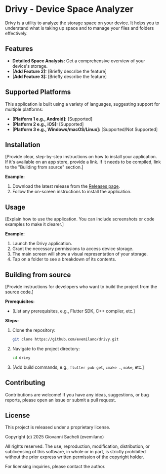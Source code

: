# Drivy - Device Space Analyzer

Drivy is a utility to analyze the storage space on your device. It helps you to understand what is taking up space and to manage your files and folders effectively.

## Features

* **Detailed Space Analysis:** Get a comprehensive overview of your device's storage.
* **[Add Feature 2]:** [Briefly describe the feature]
* **[Add Feature 3]:** [Briefly describe the feature]

## Supported Platforms

This application is built using a variety of languages, suggesting support for multiple platforms:

* **[Platform 1 e.g., Android]:** [Supported]
* **[Platform 2 e.g., iOS]:** [Supported]
* **[Platform 3 e.g., Windows/macOS/Linux]:** [Supported/Not Supported]

## Installation

[Provide clear, step-by-step instructions on how to install your application. If it's available on an app store, provide a link. If it needs to be compiled, link to the "Building from source" section.]

**Example:**

1.  Download the latest release from the [Releases page](https://github.com/evemilano/drivy/releases).
2.  Follow the on-screen instructions to install the application.

## Usage

[Explain how to use the application. You can include screenshots or code examples to make it clearer.]

**Example:**

1.  Launch the Drivy application.
2.  Grant the necessary permissions to access device storage.
3.  The main screen will show a visual representation of your storage.
4.  Tap on a folder to see a breakdown of its contents.

## Building from source

[Provide instructions for developers who want to build the project from the source code.]

**Prerequisites:**

* [List any prerequisites, e.g., Flutter SDK, C++ compiler, etc.]

**Steps:**

1.  Clone the repository:
    ```sh
    git clone https://github.com/evemilano/drivy.git
    ```

2.  Navigate to the project directory:
    ```sh
    cd drivy
    ```

3.  [Add build commands, e.g., `flutter pub get`, `cmake .`, `make`, etc.]

## Contributing

Contributions are welcome! If you have any ideas, suggestions, or bug reports, please open an issue or submit a pull request.

## License

This project is released under a proprietary license.

Copyright (c) 2025 Giovanni Sacheli (evemilano)

All rights reserved. The use, reproduction, modification, distribution, or sublicensing of this software, in whole or in part, is strictly prohibited without the prior express written permission of the copyright holder.

For licensing inquiries, please contact the author.
````
